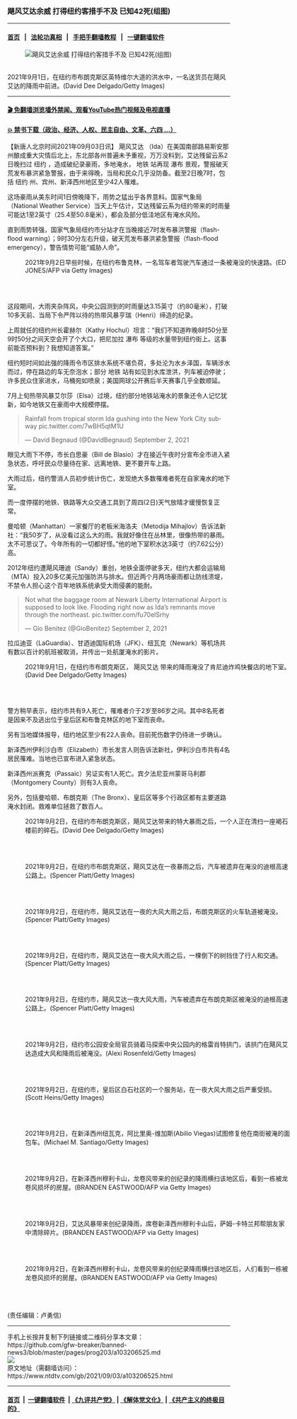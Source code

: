 ### 飓风艾达余威 打得纽约客措手不及 已知42死(组图)
------------------------

#### [首页](https://github.com/gfw-breaker/banned-news3/blob/master/README.md) &nbsp;&nbsp;|&nbsp;&nbsp; [法轮功真相](https://github.com/begood0513/basic/blob/master/README.md)  &nbsp;&nbsp;|&nbsp;&nbsp; [手把手翻墙教程](https://github.com/gfw-breaker/guides/wiki)  &nbsp;&nbsp;|&nbsp;&nbsp; [一键翻墙软件](https://github.com/gfw-breaker/nogfw/blob/master/README.md)  



<div><div class="featured_image">
 <figure>
  <img alt="飓风艾达余威 打得纽约客措手不及 已知42死(组图)" src="https://i.ntdtv.com/assets/uploads/2021/09/GettyImages-1235004266-800x450.jpg"/>
 </figure><br/>
 <span class="caption">
  2021年9月1日，在纽约市布朗克斯区英特维尔大道的洪水中，一名送货员在飓风艾达的降雨中前进。(David Dee Delgado/Getty Images)
 </span>
</div>
</div><hr/>

#### [ 🎬  免翻墙浏览墙外禁闻、观看YouTube热门视频及电视直播](https://github.com/gfw-breaker/HelloWorld)

#### [ 💥  禁书下载（政治、经济、人权、民主自由、文革、六四 ...）](https://github.com/gfw-breaker/books/blob/master/README.md)

<div><div class="post_content" itemprop="articleBody">
 <p>
  【新唐人北京时间2021年09月03日讯】
  <ok href="https://www.ntdtv.com/gb/飓风艾达.htm">
   飓风艾达
  </ok>
  （Ida）在美国南部路易斯安那州酿成重大灾情后北上，东北部各州普遍未予重视，万万没料到，艾达残留云系2日晚扫过
  <ok href="https://www.ntdtv.com/gb/纽约.htm">
   纽约
  </ok>
  ，造成破纪录豪雨，多地淹水，
  <ok href="https://www.ntdtv.com/gb/地铁.htm">
   地铁
  </ok>
  站再现
  <ok href="https://www.ntdtv.com/gb/瀑布.htm">
   瀑布
  </ok>
  景观，警报破天荒发布暴洪紧急警报，由于来得晚，当局和民众几乎没防备。截至2日晚7时，包括
  <ok href="https://www.ntdtv.com/gb/纽约.htm">
   纽约
  </ok>
  州、宾州、新泽西州地区至少42人罹难。
 </p>
 <p>
  这场豪雨从美东时间1日傍晚降下，雨势之猛出乎各界意料。国家气象局（National Weather Service）当天上午估计，艾达残留云系为纽约带来的时雨量可能达1至2英寸（25.4至50.8毫米），都会及部分低洼地区有淹水风险。
 </p>
 <p>
  直到雨势转强，国家气象局纽约市分站才在当晚接近7时发布暴洪警报（flash-flood warning）；9时30分左右升级，破天荒发布暴洪紧急警报（flash-flood emergency），警告情势可能“威胁人命”。
 </p>
 <figure class="wp-caption alignnone" id="attachment_103206575" style="width: 600px">
  <img alt="" class="size-medium wp-image-103206575" src="https://i.ntdtv.com/assets/uploads/2021/09/GettyImages-1235007511-600x400.jpg">
   <br/><figcaption class="wp-caption-text">
    2021年9月2日早些时候，在纽约布鲁克林，一名驾车者驾驶汽车通过一条被淹没的快速路。(ED JONES/AFP via Getty Images)
   </figcaption><br/>
  </img>
 </figure><br/>
 <p>
  这段期间，大雨夹杂阵风，中央公园测到的时雨量达3.15英寸（约80毫米），打破10多天前、当局下令严阵以待的热带风暴亨瑞（Henri）缔造的纪录。
 </p>
 <p>
  上周就任的纽约州长霍赫尔（Kathy Hochul）坦言：“我们不知道昨晚8时50分至9时50分之间天空会开了个大口，把尼加拉
  <ok href="https://www.ntdtv.com/gb/瀑布.htm">
   瀑布
  </ok>
  等级的水量带到纽约街上。这事前能否预料到？我想知道答案。”
 </p>
 <p>
  纽约短时间如此强的降雨令市区排水系统不堪负荷，多处沦为水乡泽国，车辆涉水而过，停在路边的车无奈泡水；部分
  <ok href="https://www.ntdtv.com/gb/地铁.htm">
   地铁
  </ok>
  站有如见到水库泄洪，列车被迫停驶；许多民众住家进水，马桶宛如喷泉；美国网球公开赛后半天赛事几乎全数顺延。
 </p>
 <p>
  7月上旬热带风暴艾尔莎（Elsa）过境，纽约部分地铁站淹水的景象还令人记忆犹新，如今地铁又在豪雨中大规模停摆。
 </p>
 <blockquote class="twitter-tweet">
  <p dir="ltr" lang="en">
   Rainfall from tropical storm Ida gushing into the New York City subway
   <ok href="https://t.co/7wBH5qtM1U">
    pic.twitter.com/7wBH5qtM1U
   </ok>
  </p>
  <p>
   — David Begnaud (@DavidBegnaud)
   <ok href="https://twitter.com/DavidBegnaud/status/1433259058518274048?ref_src=twsrc%5Etfw">
    September 2, 2021
   </ok>
  </p>
 </blockquote>
 <p>
  <script async="" charset="utf-8" src="https://platform.twitter.com/widgets.js">
  </script>
 </p>
 <p>
  眼见大雨下不停，市长白思豪（Bill de Blasio）才在接近午夜时分宣布全市进入紧急状态，呼吁民众尽量待在家、远离地铁、更不要开车上路。
 </p>
 <p>
  大雨过后，纽约警消人员初步统计伤亡，发现绝大多数罹难者死在自家淹水的地下室。
 </p>
 <p>
  而一度停摆的地铁、铁路等大众交通工具到了周四(2日)天气放晴才缓慢恢复正常。
 </p>
 <p>
  曼哈顿（Manhattan）一家餐厅的老板米海洛夫（Metodija Mihajlov）告诉法新社：“我50岁了，从没看过这么大的雨。我就好像住在丛林里，很像热带的暴雨。太不可思议了。今年所有的一切都好怪。”他的地下室积水达3英寸（约7.62公分）高。
 </p>
 <p>
  2012年纽约遭飓风珊迪（Sandy）重创，地铁全面停驶多天，纽约大都会运输局（MTA）投入20多亿美元加强防洪与排水。但近两个月两场豪雨都让防线溃堤，不禁令人担心这个百年地铁系统承受大雨侵袭的能耐。
 </p>
 <blockquote class="twitter-tweet">
  <p dir="ltr" lang="en">
   Not what the baggage room at Newark Liberty International Airport is supposed to look like. Flooding right now as Ida’s remnants move through the northeast.
   <ok href="https://t.co/fu70elSrhy">
    pic.twitter.com/fu70elSrhy
   </ok>
  </p>
  <p>
   — Gio Benitez (@GioBenitez)
   <ok href="https://twitter.com/GioBenitez/status/1433244758713962496?ref_src=twsrc%5Etfw">
    September 2, 2021
   </ok>
  </p>
 </blockquote>
 <p>
  <script async="" charset="utf-8" src="https://platform.twitter.com/widgets.js">
  </script>
 </p>
 <p>
  拉瓜迪亚（LaGuardia）、甘迺迪国际机场（JFK）、纽瓦克（Newark）等机场共有数以百计的航班被取消，并传出一处航厦淹水的影片。
 </p>
 <figure class="wp-caption alignnone" id="attachment_103206573" style="width: 600px">
  <img alt="" class="size-medium wp-image-103206573" src="https://i.ntdtv.com/assets/uploads/2021/09/GettyImages-1235004059-600x450.jpg">
   <br/><figcaption class="wp-caption-text">
    2021年9月1日，在纽约市布朗克斯区，
    <ok href="https://www.ntdtv.com/gb/飓风艾达.htm">
     飓风艾达
    </ok>
    带来的降雨淹没了肯尼迪炸鸡快餐店的地下室。(David Dee Delgado/Getty Images)
   </figcaption><br/>
  </img>
 </figure><br/>
 <p>
  警方稍早表示，纽约市共有9人死亡，罹难者介于2岁至86岁之间。其中8名死者是因来不及逃出位于皇后区和布鲁克林区的地下室而丧命。
 </p>
 <p>
  另有当地媒体报导，纽约地区至少有22人丧命。目前死伤数字仍待进一步确认。
 </p>
 <p>
  新泽西州伊利沙白市（Elizabeth）市长发言人则告诉法新社，伊利沙白市共有4名居民罹难。当地也已宣布进入紧急状态。
 </p>
 <p>
  新泽西州派赛克（Passaic）另证实有1人死亡。宾夕法尼亚州蒙哥马利郡（Montgomery County）则有3人丧命。
 </p>
 <p>
  另外，包括曼哈顿、布朗克斯（The Bronx）、皇后区等多个行政区都有主要道路淹水封闭。救难单位拯救了数百人。
 </p>
 <div class="video_fit_container">
 </div>
 <div class="video_fit_container">
 </div>
 <figure class="wp-caption alignnone" id="attachment_103206578" style="width: 600px">
  <img alt="" class="size-medium wp-image-103206578" src="https://i.ntdtv.com/assets/uploads/2021/09/GettyImages-1235009912-600x400.jpg"/>
  <br/><figcaption class="wp-caption-text">
   2021年9月2日，在纽约市布朗克斯区，飓风艾达带来的特大暴雨之后，一个人正在清扫一座褐石楼前的碎石。(David Dee Delgado/Getty Images)
  </figcaption><br/>
 </figure><br/>
 <figure class="wp-caption alignnone" id="attachment_103206579" style="width: 600px">
  <img alt="" class="size-medium wp-image-103206579" src="https://i.ntdtv.com/assets/uploads/2021/09/GettyImages-1337870192-600x400.jpg"/>
  <br/><figcaption class="wp-caption-text">
   2021年9月2日，在纽约市布朗克斯区，飓风艾达在一夜暴雨之后，汽车被遗弃在淹没的迪根高速公路上。(Spencer Platt/Getty Images)
  </figcaption><br/>
 </figure><br/>
 <figure class="wp-caption alignnone" id="attachment_103206580" style="width: 600px">
  <img alt="" class="size-medium wp-image-103206580" src="https://i.ntdtv.com/assets/uploads/2021/09/GettyImages-1337870385-1-600x400.jpg"/>
  <br/><figcaption class="wp-caption-text">
   2021年9月2日，在纽约市，飓风艾达在一夜的大风大雨之后，布朗克斯区的火车轨道被淹没。(Spencer Platt/Getty Images)
  </figcaption><br/>
 </figure><br/>
 <figure class="wp-caption alignnone" id="attachment_103206581" style="width: 600px">
  <img alt="" class="size-medium wp-image-103206581" src="https://i.ntdtv.com/assets/uploads/2021/09/GettyImages-1337870683-600x400.jpg"/>
  <br/><figcaption class="wp-caption-text">
   2021年9月2日，在纽约市，飓风艾达在一夜大风大雨之后，一棵倒下的树挡住了行人和交通。(Spencer Platt/Getty Images)
  </figcaption><br/>
 </figure><br/>
 <figure class="wp-caption alignnone" id="attachment_103206583" style="width: 600px">
  <img alt="" class="size-medium wp-image-103206583" src="https://i.ntdtv.com/assets/uploads/2021/09/GettyImages-1337892826-600x400.jpg"/>
  <br/><figcaption class="wp-caption-text">
   2021年9月2日，在纽约市，飓风艾达一夜大风大雨，汽车被遗弃在布朗克斯区被淹没的迪根高速公路上。(Spencer Platt/Getty Images)
  </figcaption><br/>
 </figure><br/>
 <figure class="wp-caption alignnone" id="attachment_103206584" style="width: 600px">
  <img alt="" class="size-medium wp-image-103206584" src="https://i.ntdtv.com/assets/uploads/2021/09/GettyImages-1337910935-600x400.jpg"/>
  <br/><figcaption class="wp-caption-text">
   2021年9月2日，纽约市公园安全局官员骑着马探索中央公园内的格雷肖特拱门，该拱门在飓风艾达造成大风和降雨后被淹没。(Alexi Rosenfeld/Getty Images)
  </figcaption><br/>
 </figure><br/>
 <figure class="wp-caption alignnone" id="attachment_103206586" style="width: 600px">
  <img alt="" class="size-medium wp-image-103206586" src="https://i.ntdtv.com/assets/uploads/2021/09/GettyImages-1235017419-600x400.jpg"/>
  <br/><figcaption class="wp-caption-text">
   2021年9月2日，在纽约市，皇后区白石社区的一个服务站，在一夜大风大雨之后严重受损。(Scott Heins/Getty Images)
  </figcaption><br/>
 </figure><br/>
 <figure class="wp-caption alignnone" id="attachment_103206588" style="width: 600px">
  <img alt="" class="size-medium wp-image-103206588" src="https://i.ntdtv.com/assets/uploads/2021/09/GettyImages-1337928840-1-600x400.jpg"/>
  <br/><figcaption class="wp-caption-text">
   2021年9月2日，在新泽西州纽瓦克，阿比里奥-维加斯(Abilio Viegas)试图修复他在南街被淹的面包车。(Michael M. Santiago/Getty Images)
  </figcaption><br/>
 </figure><br/>
 <figure class="wp-caption alignnone" id="attachment_103206589" style="width: 600px">
  <img alt="" class="size-medium wp-image-103206589" src="https://i.ntdtv.com/assets/uploads/2021/09/GettyImages-1235020497-600x400.jpg"/>
  <br/><figcaption class="wp-caption-text">
   2021年9月2日，在新泽西州穆利卡山，龙卷风带来的创纪录的降雨横扫该地区后，看到一栋被龙卷风损坏的房屋。(BRANDEN EASTWOOD/AFP via Getty Images)
  </figcaption><br/>
 </figure><br/>
 <figure class="wp-caption alignnone" id="attachment_103206591" style="width: 600px">
  <img alt="" class="size-medium wp-image-103206591" src="https://i.ntdtv.com/assets/uploads/2021/09/GettyImages-1235020569-600x400.jpg"/>
  <br/><figcaption class="wp-caption-text">
   2021年9月2日，艾达风暴带来创纪录降雨，席卷新泽西州穆利卡山后，萨姆-卡特兰邦帮朋友家中清除碎片。(BRANDEN EASTWOOD/AFP via Getty Images)
  </figcaption><br/>
 </figure><br/>
 <p>
  <figure class="wp-caption alignnone" id="attachment_103206592" style="width: 600px">
   <img alt="" class="size-medium wp-image-103206592" src="https://i.ntdtv.com/assets/uploads/2021/09/GettyImages-1235020672-600x400.jpg"/>
   <br/><figcaption class="wp-caption-text">
    2021年9月2日，在新泽西州穆利卡山，龙卷风带来的创纪录降雨横扫该地区后，人们看到一栋被龙卷风损坏的房屋。(BRANDEN EASTWOOD/AFP via Getty Images)
   </figcaption><br/>
  </figure><br/>
  <br/>
  (责任编辑：卢勇信)
 </p>
 <div class="single_ad">
 </div>
</div>
</div>
<hr/>
手机上长按并复制下列链接或二维码分享本文章：<br/>
https://github.com/gfw-breaker/banned-news3/blob/master/pages/prog203/a103206525.md <br/>
<a href='https://github.com/gfw-breaker/banned-news3/blob/master/pages/prog203/a103206525.md'><img src='https://github.com/gfw-breaker/banned-news3/blob/master/pages/prog203/a103206525.md.png'/></a> <br/>
原文地址（需翻墙访问）：https://www.ntdtv.com/gb/2021/09/03/a103206525.html


------------------------
#### [首页](https://github.com/gfw-breaker/banned-news3/blob/master/README.md) &nbsp;|&nbsp; [一键翻墙软件](https://github.com/gfw-breaker/nogfw/blob/master/README.md) &nbsp;| [《九评共产党》](https://github.com/gfw-breaker/9ping.md/blob/master/README.md#九评之一评共产党是什么) | [《解体党文化》](https://github.com/gfw-breaker/jtdwh.md/blob/master/README.md) | [《共产主义的终极目的》](https://github.com/gfw-breaker/gczydzjmd.md/blob/master/README.md)


<img src='http://gfw-breaker.win/banned-news3/pages/prog203/a103206525.md' width='0px' height='0px'/>